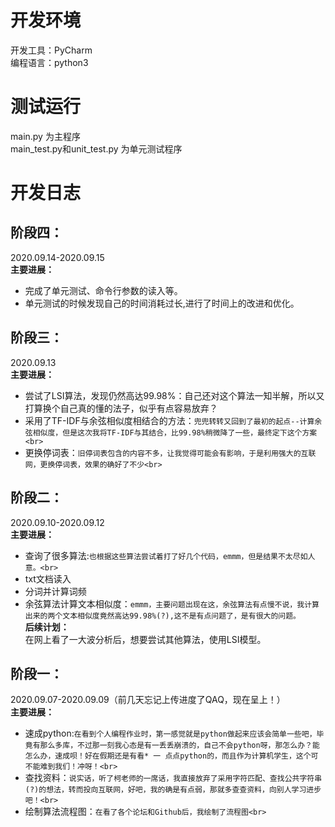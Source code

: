 开发环境<br>
=====
开发工具：PyCharm<br>
编程语言：python3<br>

测试运行<br>
=====
main.py 为主程序<br>
main_test.py和unit_test.py 为单元测试程序<br>

开发日志<br>
=====

阶段四：<br>
----
2020.09.14-2020.09.15<br>
**主要进展：<br>**
* 完成了单元测试、命令行参数的读入等。<br>
* 单元测试的时候发现自己的时间消耗过长,进行了时间上的改进和优化。<br>

阶段三：<br>
----
2020.09.13<br>
**主要进展：<br>**
* 尝试了LSI算法，发现仍然高达99.98%：自己还对这个算法一知半解，所以又打算换个自己真的懂的法子，似乎有点容易放弃？<br>
* 采用了TF-IDF与余弦相似度相结合的方法：`兜兜转转又回到了最初的起点--计算余弦相似度，但是这次我将TF-IDF与其结合，比99.98%稍微降了一些，最终定下这个方案<br>`
* 更换停词表：`旧停词表包含的内容不多，让我觉得可能会有影响，于是利用强大的互联网，更换停词表，效果的确好了不少<br>`

阶段二：<br>
----
2020.09.10-2020.09.12<br>
**主要进展：<br>**
* 查询了很多算法:`也根据这些算法尝试着打了好几个代码，emmm，但是结果不太尽如人意。<br>`
* txt文档读入<br>
* 分词并计算词频<br>
* 余弦算法计算文本相似度：`emmm，主要问题出现在这，余弦算法有点慢不说，我计算出来的两个文本相似度竟然高达99.98%(?),这不是有点问题了，是有很大的问题。`<br>
**后续计划：**<br>
在网上看了一大波分析后，想要尝试其他算法，使用LSI模型。<br>

阶段一：<br>
----
2020.09.07-2020.09.09（前几天忘记上传进度了QAQ，现在呈上！）<br>
**主要进展：<br>**
* 速成python:`在看到个人编程作业时，第一感觉就是python做起来应该会简单一些吧，毕竟有那么多库，不过那一刻我心态是有一丢丢崩溃的，自己不会python呀，那怎么办？能怎么办，速成呗！好在假期还是有看* 一 点点python的，而且作为计算机学生，这个可不能难到我们！冲呀！<br>`
* 查找资料：`说实话，听了柯老师的一席话，我直接放弃了采用字符匹配、查找公共字符串(?)的想法，转而投向互联网，好吧，我的确是有点弱，那就多查查资料，向别人学习进步吧！<br>`
* 绘制算法流程图：`在看了各个论坛和Github后，我绘制了流程图<br>`
